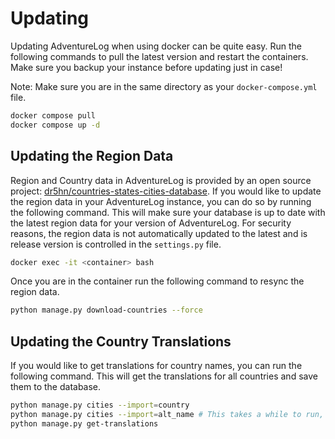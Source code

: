 # Updating

Updating AdventureLog when using docker can be quite easy. Run the following commands to pull the latest version and restart the containers. Make sure you backup your instance before updating just in case!

Note: Make sure you are in the same directory as your `docker-compose.yml` file.

```bash
docker compose pull
docker compose up -d
```

## Updating the Region Data

Region and Country data in AdventureLog is provided by an open source project: [dr5hn/countries-states-cities-database](https://github.com/dr5hn/countries-states-cities-database). If you would like to update the region data in your AdventureLog instance, you can do so by running the following command. This will make sure your database is up to date with the latest region data for your version of AdventureLog. For security reasons, the region data is not automatically updated to the latest and is release version is controlled in the `settings.py` file.

```bash
docker exec -it <container> bash
```

Once you are in the container run the following command to resync the region data.

```bash
python manage.py download-countries --force
```

## Updating the Country Translations

If you would like to get translations for country names, you can run the following command. This will get the translations for all countries and save them to the database.

```bash
python manage.py cities --import=country
python manage.py cities --import=alt_name # This takes a while to run, around 20 - 30 minutes, but only needs to be done once
python manage.py get-translations
```